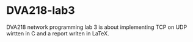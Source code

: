 # DVA218-lab3
DVA218 network programming lab 3 is about implementing TCP on UDP wirtten in C and a report writen in LaTeX.

